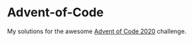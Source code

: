 # Advent-of-Code

My solutions for the awesome [Advent of Code 2020](https://adventofcode.com/2020) challenge.